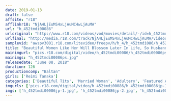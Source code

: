 ```yaml
---
date: 2019-01-13
draft: false
affsite: "r18"
afflinkr18: "NjA4LjEuMS4xLjAuMC4wLjAuMA"
url: "h_452tmdi00086"
urloriginal: "http://www.r18.com/videos/vod/movies/detail/-/id=h_452tmdi00086"
urlfinal: "http://media.r18.com/track/NjA4LjEuMS4xLjAuMC4wLjAuMA/videos/vod/movies/detail/-/id=h_452tmdi00086"
samplevid: "awspv3001.r18.com/litevideo/freepv/h/h_4/h_452tmdi086/h_452tmdi086_dmb_w.mp4"
title: "Beautiful Women Like Her Will Blossom Later In Life, So Husbands Should Beware"
mainimgurl: "pics.r18.com/digital/video/h_452tmdi00086/h_452tmdi00086ps.jpg"
mainimgs: "h_452tmdi00086ps.jpg"
releasedate: "June 08, 2018"
duration: 126
productioncomp: "Baltan"
girls: ['Reimi Tanaka']
categories: ['Beautiful Tits', 'Married Woman', 'Adultery', 'Featured Actress', 'Hi-Def']
imgurls: ['pics.r18.com/digital/video/h_452tmdi00086/h_452tmdi00086jp-1.jpg', 'pics.r18.com/digital/video/h_452tmdi00086/h_452tmdi00086jp-2.jpg', 'pics.r18.com/digital/video/h_452tmdi00086/h_452tmdi00086jp-3.jpg', 'pics.r18.com/digital/video/h_452tmdi00086/h_452tmdi00086jp-4.jpg', 'pics.r18.com/digital/video/h_452tmdi00086/h_452tmdi00086jp-5.jpg', 'pics.r18.com/digital/video/h_452tmdi00086/h_452tmdi00086jp-6.jpg', 'pics.r18.com/digital/video/h_452tmdi00086/h_452tmdi00086jp-7.jpg', 'pics.r18.com/digital/video/h_452tmdi00086/h_452tmdi00086jp-8.jpg', 'pics.r18.com/digital/video/h_452tmdi00086/h_452tmdi00086jp-9.jpg', 'pics.r18.com/digital/video/h_452tmdi00086/h_452tmdi00086jp-10.jpg', 'pics.r18.com/digital/video/h_452tmdi00086/h_452tmdi00086jp-11.jpg', 'pics.r18.com/digital/video/h_452tmdi00086/h_452tmdi00086jp-12.jpg', 'pics.r18.com/digital/video/h_452tmdi00086/h_452tmdi00086jp-13.jpg', 'pics.r18.com/digital/video/h_452tmdi00086/h_452tmdi00086jp-14.jpg', 'pics.r18.com/digital/video/h_452tmdi00086/h_452tmdi00086jp-15.jpg', 'pics.r18.com/digital/video/h_452tmdi00086/h_452tmdi00086jp-16.jpg', 'pics.r18.com/digital/video/h_452tmdi00086/h_452tmdi00086jp-17.jpg', 'pics.r18.com/digital/video/h_452tmdi00086/h_452tmdi00086jp-18.jpg', 'pics.r18.com/digital/video/h_452tmdi00086/h_452tmdi00086jp-19.jpg']
imgs: ['h_452tmdi00086jp-1.jpg', 'h_452tmdi00086jp-2.jpg', 'h_452tmdi00086jp-3.jpg', 'h_452tmdi00086jp-4.jpg', 'h_452tmdi00086jp-5.jpg', 'h_452tmdi00086jp-6.jpg', 'h_452tmdi00086jp-7.jpg', 'h_452tmdi00086jp-8.jpg', 'h_452tmdi00086jp-9.jpg', 'h_452tmdi00086jp-10.jpg', 'h_452tmdi00086jp-11.jpg', 'h_452tmdi00086jp-12.jpg', 'h_452tmdi00086jp-13.jpg', 'h_452tmdi00086jp-14.jpg', 'h_452tmdi00086jp-15.jpg', 'h_452tmdi00086jp-16.jpg', 'h_452tmdi00086jp-17.jpg', 'h_452tmdi00086jp-18.jpg', 'h_452tmdi00086jp-19.jpg']
---
```


